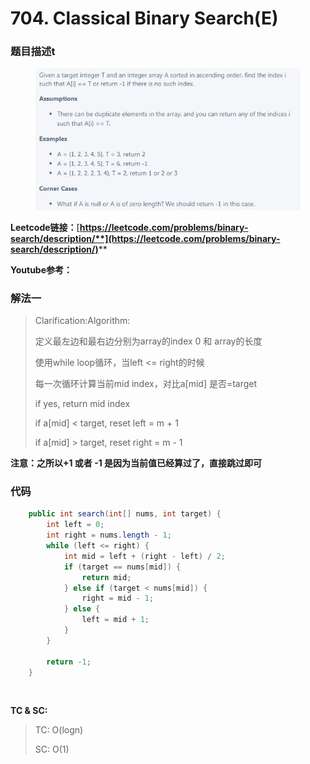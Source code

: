 # 704. Classical Binary Search(E)

### 题目描述t

<figure><img src="../../.gitbook/assets/image (118) (1).png" alt=""><figcaption></figcaption></figure>

**Leetcode链接：**[**https://leetcode.com/problems/binary-search/description/**](https://leetcode.com/problems/binary-search/description/)****

**Youtube参考：**

### 解法一 <a href="#jie-fa-yi" id="jie-fa-yi"></a>

> Clarification:Algorithm:
>
> 定义最左边和最右边分别为array的index 0 和 array的长度
>
> 使用while loop循环，当left <= right的时候
>
> 每一次循环计算当前mid index，对比a\[mid] 是否=target
>
> if yes, return mid index
>
> if a\[mid] < target, reset left = m + 1
>
> if a\[mid] > target, reset right = m - 1

**注意：之所以+1 或者 -1 是因为当前值已经算过了，直接跳过即可**

### 代码 <a href="#dai-ma" id="dai-ma"></a>

```java
    public int search(int[] nums, int target) {
        int left = 0;
        int right = nums.length - 1;
        while (left <= right) {
            int mid = left + (right - left) / 2;
            if (target == nums[mid]) {
                return mid;
            } else if (target < nums[mid]) {
                right = mid - 1;
            } else {
                left = mid + 1;
            }
        }
        
        return -1;
    }
```

​

**TC & SC:**&#x20;

> TC: O(logn)
>
> SC: O(1)
